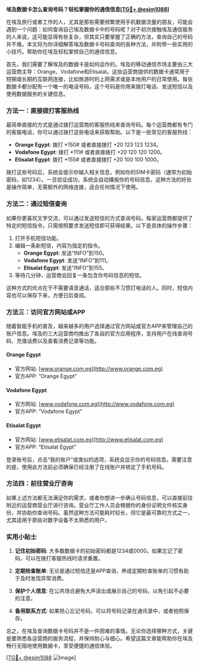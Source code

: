 **埃及数据卡怎么查询号码？轻松掌握你的通信信息[[TG💪+ @esim1088](https://t.me/s/esim1088)]**

在埃及旅行或者工作的人，尤其是那些需要频繁使用手机数据流量的朋友，可能会遇到一个问题：如何查询自己埃及数据卡中的号码呢？对于初次接触埃及通信服务的人来说，这可能显得有些复杂，但其实只要掌握了正确的方法，查询自己的号码并不难。本文将为你详细解答埃及数据卡号码查询的各种方法，并附带一些实用的小技巧，帮助你在埃及轻松掌控自己的通信信息。

首先，我们需要了解埃及的数据卡是如何运作的。埃及的移动通信市场主要由三大运营商主导：Orange、Vodafone和Etisalat。这些运营商提供的数据卡通常用于短期或长期的互联网连接，比如旅游时的上网需求或是本地用户的日常使用。每张数据卡都分配有一个唯一的电话号码，这个号码是你用来拨打电话、发送短信以及使用数据服务的关键信息。

### 方法一：直接拨打客服热线

最简单直接的方式是通过拨打运营商的客服热线来查询号码。每个运营商都有专门的客服电话，你可以通过拨打这些电话来获取帮助。以下是一些常见的客服热线：

- **Orange Egypt**: 拨打 *150# 或者直接拨打 +20 123 123 1234。
- **Vodafone Egypt**: 拨打 *111# 或者直接拨打 +20 120 120 1200。
- **Etisalat Egypt**: 拨打 *155# 或者直接拨打 +20 100 100 1000。

拨打这些号码后，系统会提示你输入相关信息，例如你的SIM卡密码（通常为初始密码，如1234）。一旦验证成功，系统会自动播报你的号码信息。这种方法的好处是操作简单，无需额外的网络连接，适合任何情况下使用。

### 方法二：通过短信查询

如果你更喜欢文字交流，可以通过发送短信的方式查询号码。每家运营商都提供了特定的短信指令，只需按照要求发送短信即可获得结果。以下是具体的操作步骤：

1. 打开手机短信功能。
2. 编辑一条新短信，内容为指定的指令。
   - **Orange Egypt**: 发送“INFO”到150。
   - **Vodafone Egypt**: 发送“INFO”到111。
   - **Etisalat Egypt**: 发送“INFO”到155。
3. 等待几分钟，运营商会回复一条包含你号码信息的短信。

这种方式的优点在于不需要语音通话，适合那些不习惯打电话的人。同时，短信内容也可以保存下来，方便日后查阅。

### 方法三：访问官方网站或APP

随着智能手机的普及，越来越多的用户选择通过官方网站或官方APP来管理自己的账户信息。埃及的三大运营商均推出了各自的官方应用程序，支持用户在线查询号码、充值话费以及查看消费记录等功能。

#### Orange Egypt
- 官方网站: [www.orange.com.eg](http://www.orange.com.eg)
- 官方APP: “Orange Egypt”

#### Vodafone Egypt
- 官方网站: [www.vodafone.com.eg](http://www.vodafone.com.eg)
- 官方APP: “Vodafone Egypt”

#### Etisalat Egypt
- 官方网站: [www.etisalat.com.eg](http://www.etisalat.com.eg)
- 官方APP: “Etisalat Egypt”

登录账号后，点击“我的账户”或类似的选项，系统会显示你的号码信息。需要注意的是，使用此方法前必须确保已经注册了在线账户并绑定了手机号码。

### 方法四：前往营业厅咨询

如果上述方法都无法满足你的需求，或者你想进一步确认号码信息，可以直接前往附近的运营商营业厅进行咨询。营业厅工作人员会根据你的身份证明文件核实身份，并协助你查询号码。虽然这种方法可能耗时较长，但它是最可靠的方式之一，尤其适用于那些对数字设备不太熟悉的用户。

### 实用小贴士

1. **记住初始密码**: 大多数数据卡的初始密码都是1234或0000。如果忘记了密码，可以在拨打客服热线时请求重置。
   
2. **定期检查账单**: 无论是通过短信还是APP查询，养成定期检查账单的习惯有助于及时发现异常消费。

3. **保护个人信息**: 在公共场合避免大声读出或展示自己的号码，以免引起不必要的注意。

4. **备用联系方式**: 如果担心忘记号码，可以将号码记录在通讯录中，或者拍照保存。

总之，在埃及查询数据卡号码并不是一件困难的事情。无论你选择哪种方式，关键是要熟悉各运营商的服务流程，并保持耐心与细心。希望这篇文章能帮助你在埃及畅行无阻地使用数据卡，享受便捷的通信体验。

[[TG💪+ @esim1088](https://t.me/s/esim1088) ![Image](https://i.postimg.cc/4NQfJmqS/Snipaste-2025-05-13-00-14-12.png)]